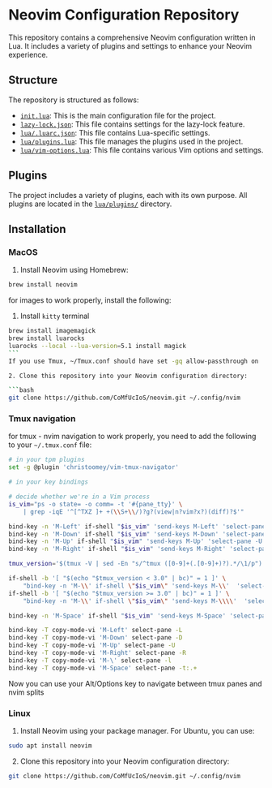 # Neovim Configuration Repository

This repository contains a comprehensive Neovim configuration written in Lua. It includes a variety of plugins and settings to enhance your Neovim experience.

## Structure

The repository is structured as follows:

- [`init.lua`](init.lua): This is the main configuration file for the project.
- [`lazy-lock.json`](lazy-lock.json): This file contains settings for the lazy-lock feature.
- [`lua/.luarc.json`](lua/.luarc.json): This file contains Lua-specific settings.
- [`lua/plugins.lua`](lua/plugins.lua): This file manages the plugins used in the project.
- [`lua/vim-options.lua`](lua/vim-options.lua): This file contains various Vim options and settings.

## Plugins

The project includes a variety of plugins, each with its own purpose.
All plugins are located in the [`lua/plugins/`](lua/plugins/) directory.

## Installation

### MacOS

1. Install Neovim using Homebrew:

```bash
brew install neovim
```

for images to work properly, install the following:

1. Install `kitty` terminal

````bash
brew install imagemagick
brew install luarocks
luarocks --local --lua-version=5.1 install magick
```
If you use Tmux, ~/Tmux.conf should have set -gq allow-passthrough on

2. Clone this repository into your Neovim configuration directory:

```bash
git clone https://github.com/CoMfUcIoS/neovim.git ~/.config/nvim
````

### Tmux navigation

for tmux - nvim navigation to work properly, you need to add the following to your `~/.tmux.conf` file:

```bash
# in your tpm plugins
set -g @plugin 'christoomey/vim-tmux-navigator'

# in your key bindings

# decide whether we're in a Vim process
is_vim="ps -o state= -o comm= -t '#{pane_tty}' \
    | grep -iqE '^[^TXZ ]+ +(\\S+\\/)?g?(view|n?vim?x?)(diff)?$'"

bind-key -n 'M-Left' if-shell "$is_vim" 'send-keys M-Left' 'select-pane -L'
bind-key -n 'M-Down' if-shell "$is_vim" 'send-keys M-Down' 'select-pane -D'
bind-key -n 'M-Up' if-shell "$is_vim" 'send-keys M-Up' 'select-pane -U'
bind-key -n 'M-Right' if-shell "$is_vim" 'send-keys M-Right' 'select-pane -R'

tmux_version='$(tmux -V | sed -En "s/^tmux ([0-9]+(.[0-9]+)?).*/\1/p")'

if-shell -b '[ "$(echo "$tmux_version < 3.0" | bc)" = 1 ]' \
    "bind-key -n 'M-\\' if-shell \"$is_vim\" 'send-keys M-\\'  'select-pane -l'"
if-shell -b '[ "$(echo "$tmux_version >= 3.0" | bc)" = 1 ]' \
    "bind-key -n 'M-\\' if-shell \"$is_vim\" 'send-keys M-\\\\'  'select-pane -l'"

bind-key -n 'M-Space' if-shell "$is_vim" 'send-keys M-Space' 'select-pane -t:.+'

bind-key -T copy-mode-vi 'M-Left' select-pane -L
bind-key -T copy-mode-vi 'M-Down' select-pane -D
bind-key -T copy-mode-vi 'M-Up' select-pane -U
bind-key -T copy-mode-vi 'M-Right' select-pane -R
bind-key -T copy-mode-vi 'M-\' select-pane -l
bind-key -T copy-mode-vi 'M-Space' select-pane -t:.+

```

Now you can use your Alt/Options key to navigate between tmux panes and nvim splits

### Linux

1. Install Neovim using your package manager. For Ubuntu, you can use:

```bash
sudo apt install neovim
```

2. Clone this repository into your Neovim configuration directory:

```bash
git clone https://github.com/CoMfUcIoS/neovim.git ~/.config/nvim
```
